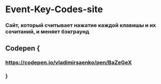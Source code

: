 # Event-Key-Codes-site
 
### Сайт, который считывает нажатие каждой клавишы и их сочитаний, и меняет бэкграунд

## Codepen {

### https://codepen.io/vladimirsaenko/pen/BaZeGeX

### }
